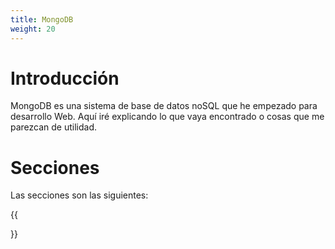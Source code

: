 ```yaml
---
title: MongoDB
weight: 20
---
```


# Introducción

MongoDB es una sistema de base de datos noSQL que he empezado para desarrollo Web. Aquí iré explicando lo que vaya encontrado o cosas que me parezcan de utilidad.

# Secciones

Las secciones son las siguientes:

{{<section>}}